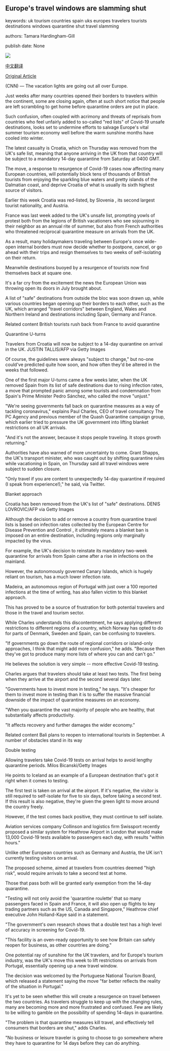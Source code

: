 ## Europe's travel windows are slamming shut

keywords: uk tourism countries spain uks europes travelers tourists destinations windows quarantine shut travel slamming

authors: Tamara Hardingham-Gill

publish date: None

![](https://cdn.cnn.com/cnnnext/dam/assets/200821004828-border-closures----figueretas-beach-ibiza-spain---getty-images-super-tease.jpg)

[中文翻译](Europe%27s%20travel%20windows%20are%20slamming%20shut_zh.md)

[Original Article](https://edition.cnn.com/travel/article/europe-travel-windows-closing/index.html)

(CNN) — The vacation lights are going out all over Europe.

Just weeks after many countries opened their borders to travelers within the continent, some are closing again, often at such short notice that people are left scrambling to get home before quarantine orders are put in place.

Such confusion, often coupled with acrimony and threats of reprisals from countries who feel unfairly added to so-called "red lists" of Covid-19 unsafe destinations, looks set to undermine efforts to salvage Europe's vital summer tourism economy well before the warm sunshine months have cooled into winter.

The latest casualty is Croatia, which on Thursday was removed from the UK's safe list, meaning that anyone arriving in the UK from that country will be subject to a mandatory 14-day quarantine from Saturday at 0400 GMT.

The move, a response to resurgence of Covid-19 cases now affecting many European countries, will potentially block tens of thousands of British tourists from enjoying the sparkling blue waters and pretty islands of the Dalmatian coast, and deprive Croatia of what is usually its sixth highest source of visitors.

Earlier this week Croatia was red-listed, by Slovenia , its second largest tourist nationality, and Austria.

France was last week added to the UK's unsafe list, prompting yowls of protest both from the legions of British vacationers who see sojourning in their neighbor as an annual rite of summer, but also from French authorities who threatened reciprocal quarantine measure on arrivals from the UK.

As a result, many holidaymakers traveling between Europe's once wide-open internal borders must now decide whether to postpone, cancel, or go ahead with their trips and resign themselves to two weeks of self-isolating on their return.

Meanwhile destinations buoyed by a resurgence of tourists now find themselves back at square one.

It's a far cry from the excitement the news the European Union was throwing open its doors in July brought about.

A list of "safe" destinations from outside the bloc was soon drawn up, while various countries began opening up their borders to each other, such as the UK, which arranged "travel corridors" between England, Wales and Northern Ireland and destinations including Spain, Germany and France.

Related content British tourists rush back from France to avoid quarantine

Quarantine U-turns

Travelers from Croatia will now be subject to a 14-day quarantine on arrival in the UK. JUSTIN TALLIS/AFP via Getty Images

Of course, the guidelines were always "subject to change," but no-one could've predicted quite how soon, and how often they'd be altered in the weeks that followed.

One of the first major U-turns came a few weeks later, when the UK removed Spain from its list of safe destinations due to rising infection rates, a move that prompted panic among some tourists and condemnation from Spain's Prime Minister Pedro Sánchez, who called the move "unjust."

"We're seeing governments fall back on quarantine measures as a way of tackling coronavirus," explains Paul Charles, CEO of travel consultancy The PC Agency and previous member of the Quash Quarantine campaign group, which earlier tried to pressure the UK government into lifting blanket restrictions on all UK arrivals.

"And it's not the answer, because it stops people traveling. It stops growth returning."

Authorities have also warned of more uncertainty to come. Grant Shapps, the UK's transport minister, who was caught out by shifting quarantine rules while vacationing in Spain, on Thursday said all travel windows were subject to sudden closure.

"Only travel if you are content to unexpectedly 14-day quarantine if required (I speak from experience\!)," he said, via Twitter.

Blanket approach

Croatia has been removed from the UK's list of "safe" destinations. DENIS LOVROVIC/AFP via Getty Images

Although the decision to add or remove a country from quarantine travel lists is based on infection rates collected by the European Centre for Disease Prevention and Control , it ultimately means a blanket ban is imposed on an entire destination, including regions only marginally impacted by the virus.

For example, the UK's decision to reinstate its mandatory two-week quarantine for arrivals from Spain came after a rise in infections on the mainland.

However, the autonomously governed Canary Islands, which is hugely reliant on tourism, has a much lower infection rate.

Madeira, an autonomous region of Portugal with just over a 100 reported infections at the time of writing, has also fallen victim to this blanket approach.

This has proved to be a source of frustration for both potential travelers and those in the travel and tourism sector.

While Charles understands this discontentment, he says applying different restrictions to different regions of a country, which Norway has opted to do for parts of Denmark, Sweden and Spain, can be confusing to travelers.

"If governments go down the route of regional corridors or island-only approaches, I think that might add more confusion," he adds. "Because then they've got to produce many more lists of where you can and can't go."

He believes the solution is very simple -- more effective Covid-19 testing.

Charles argues that travelers should take at least two tests. The first being when they arrive at the airport and the second several days later.

"Governments have to invest more in testing," he says. "It's cheaper for them to invest more in testing than it is to suffer the massive financial downside of the impact of quarantine measures on an economy.

"When you quarantine the vast majority of people who are healthy, that substantially affects productivity.

"It affects recovery and further damages the wider economy."

Related content Bali plans to reopen to international tourists in September. A number of obstacles stand in its way

Double testing

Allowing travelers take Covid-19 tests on arrival helps to avoid lengthy quarantine periods. Milos Bicanski/Getty Images

He points to Iceland as an example of a European destination that's got it right when it comes to testing.

The first test is taken on arrival at the airport. If it's negative, the visitor is still required to self-isolate for five to six days, before taking a second test. If this result is also negative, they're given the green light to move around the country freely.

However, if the test comes back positive, they must continue to self isolate.

Aviation services company Collinson and logistics firm Swissport recently proposed a similar system for Heathrow Airport in London that would make 13,000 Covid-19 tests available to passengers each day, with results "within hours."

Unlike other European countries such as Germany and Austria, the UK isn't currently testing visitors on arrival.

The proposed scheme, aimed at travelers from countries deemed "high risk", would require arrivals to take a second test at home.

Those that pass both will be granted early exemption from the 14-day quarantine.

"Testing will not only avoid the 'quarantine roulette' that so many passengers faced in Spain and France, it will also open up flights to key trading partners such as the US, Canada and Singapore," Heathrow chief executive John Holland-Kaye said in a statement.

"The government's own research shows that a double test has a high level of accuracy in screening for Covid-19.

"This facility is an oven-ready opportunity to see how Britain can safely reopen for business, as other countries are doing."

One potential ray of sunshine for the UK travelers, and for Europe's tourism industry, was the UK's move this week to lift restrictions on arrivals from Portugal, essentially opening up a new travel window.

The decision was welcomed by the Portuguese National Tourism Board, which released a statement saying the move "far better reflects the reality of the situation in Portugal."

It's yet to be seen whether this will create a resurgence on travel between the two countries. As travelers struggle to keep up with the changing rules, many are becoming more and more frustrated and confused. Few are likely to be willing to gamble on the possibility of spending 14-days in quarantine.

"The problem is that quarantine measures kill travel, and effectively tell consumers that borders are shut," adds Charles.

"No business or leisure traveler is going to choose to go somewhere where they have to quarantine for 14 days before they can do anything.